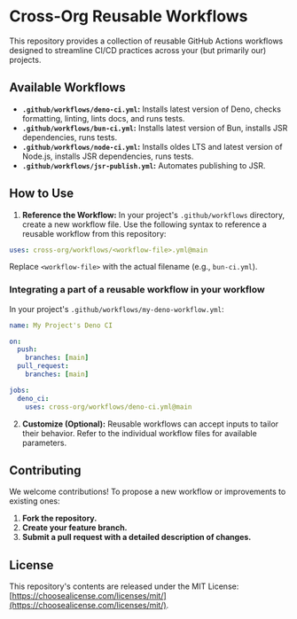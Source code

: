 # Cross-Org Reusable Workflows

This repository provides a collection of reusable GitHub Actions workflows
designed to streamline CI/CD practices across your (but primarily our) projects.

## Available Workflows

- **`.github/workflows/deno-ci.yml`:** Installs latest version of Deno, checks
  formatting, linting, lints docs, and runs tests.
- **`.github/workflows/bun-ci.yml`:** Installs latest version of Bun, installs
  JSR dependencies, runs tests.
- **`.github/workflows/node-ci.yml`:** Installs oldes LTS and latest version of
  Node.js, installs JSR dependencies, runs tests.
- **`.github/workflows/jsr-publish.yml`:** Automates publishing to JSR.

## How to Use

1. **Reference the Workflow:** In your project's `.github/workflows` directory,
   create a new workflow file. Use the following syntax to reference a reusable
   workflow from this repository:

```yaml
uses: cross-org/workflows/<workflow-file>.yml@main
```

Replace `<workflow-file>` with the actual filename (e.g., `bun-ci.yml`).

### Integrating a part of a reusable workflow in your workflow

In your project's `.github/workflows/my-deno-workflow.yml`:

```yaml
name: My Project's Deno CI

on: 
  push:
    branches: [main]
  pull_request:
    branches: [main]

jobs:
  deno_ci:
    uses: cross-org/workflows/deno-ci.yml@main
```

2. **Customize (Optional):** Reusable workflows can accept inputs to tailor
   their behavior. Refer to the individual workflow files for available
   parameters.

## Contributing

We welcome contributions! To propose a new workflow or improvements to existing
ones:

1. **Fork the repository.**
2. **Create your feature branch.**
3. **Submit a pull request with a detailed description of changes.**

## License

This repository's contents are released under the MIT License:
[https://choosealicense.com/licenses/mit/](https://choosealicense.com/licenses/mit/).
